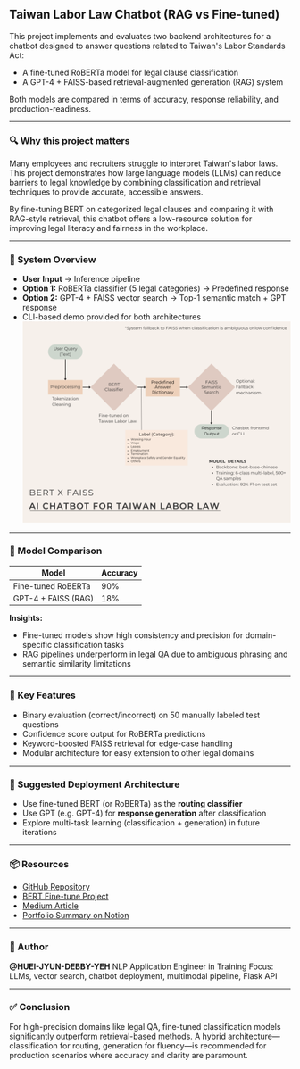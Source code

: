 ## Taiwan Labor Law Chatbot (RAG vs Fine-tuned)

This project implements and evaluates two backend architectures for a chatbot designed to answer questions related to Taiwan's Labor Standards Act:

* A fine-tuned RoBERTa model for legal clause classification
* A GPT-4 + FAISS-based retrieval-augmented generation (RAG) system

Both models are compared in terms of accuracy, response reliability, and production-readiness.

---

### 🔍 Why this project matters

Many employees and recruiters struggle to interpret Taiwan's labor laws. This project demonstrates how large language models (LLMs) can reduce barriers to legal knowledge by combining classification and retrieval techniques to provide accurate, accessible answers.

By fine-tuning BERT on categorized legal clauses and comparing it with RAG-style retrieval, this chatbot offers a low-resource solution for improving legal literacy and fairness in the workplace.

---

### 📄 System Overview

* **User Input** → Inference pipeline
* **Option 1:** RoBERTa classifier (5 legal categories) → Predefined response
* **Option 2:** GPT-4 + FAISS vector search → Top-1 semantic match + GPT response
* CLI-based demo provided for both architectures
![Architecture Diagram](./bert_faiss_chatbot.png)
---

### 🧪 Model Comparison

| Model               | Accuracy |
| ------------------- | -------- |
| Fine-tuned RoBERTa  | 90%      |
| GPT-4 + FAISS (RAG) | 18%      |

**Insights:**

* Fine-tuned models show high consistency and precision for domain-specific classification tasks
* RAG pipelines underperform in legal QA due to ambiguous phrasing and semantic similarity limitations

---

### 🔧 Key Features

* Binary evaluation (correct/incorrect) on 50 manually labeled test questions
* Confidence score output for RoBERTa predictions
* Keyword-boosted FAISS retrieval for edge-case handling
* Modular architecture for easy extension to other legal domains

---

### 🔄 Suggested Deployment Architecture

* Use fine-tuned BERT (or RoBERTa) as the **routing classifier**
* Use GPT (e.g. GPT-4) for **response generation** after classification
* Explore multi-task learning (classification + generation) in future iterations

---

### 📦 Resources

* [GitHub Repository](https://github.com/HUEI-JYUN-DEBBY-YEH/AI_Chatbot)
* [BERT Fine-tune Project](https://github.com/HUEI-JYUN-DEBBY-YEH/bert-fine-tune-taiwan-labor-law)
* [Medium Article](https://medium.com/@debbyyeh/building-a-labor-law-legal-chatbot-with-bert-xxx)
* [Portfolio Summary on Notion](https://www.notion.so/Debby-Yeh-NLP-Application-Engineer-Portfolio-xxx)

---

### 👤 Author

**@HUEI-JYUN-DEBBY-YEH**
NLP Application Engineer in Training
Focus: LLMs, vector search, chatbot deployment, multimodal pipeline, Flask API

---

### ✅ Conclusion

For high-precision domains like legal QA, fine-tuned classification models significantly outperform retrieval-based methods. A hybrid architecture—classification for routing, generation for fluency—is recommended for production scenarios where accuracy and clarity are paramount.
